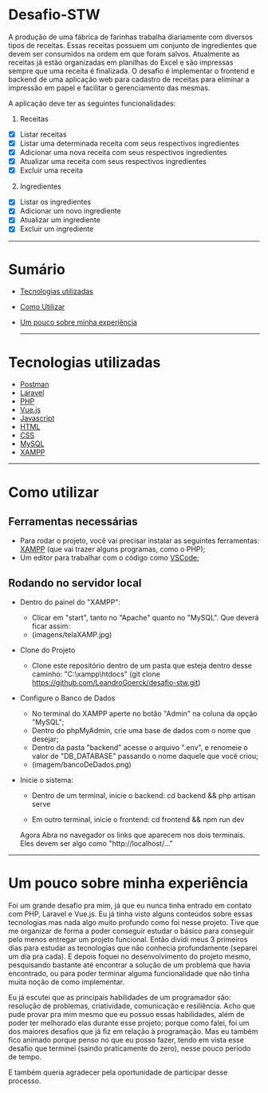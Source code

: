# Desafio-STW
A produção de uma fábrica de farinhas trabalha diariamente com diversos tipos de receitas.
Essas receitas possuem um conjunto de ingredientes que devem ser consumidos na ordem em que foram salvos.
Atualmente as receitas já estão organizadas em planilhas do Excel e são impressas sempre que uma receita é finalizada.
O desafio é implementar o frontend e backend de uma aplicação web para cadastro de receitas para eliminar a impressão em papel e facilitar o gerenciamento das mesmas.


A aplicação deve ter as seguintes funcionalidades:
1. Receitas
  - [x] Listar receitas
  - [x] Listar uma determinada receita com seus respectivos ingredientes
  - [x] Adicionar uma nova receita com seus respectivos ingredientes
  - [x] Atualizar uma receita com seus respectivos ingredientes
  - [x] Excluir uma receita

2. Ingredientes
  - [x] Listar os ingredientes
  - [x] Adicionar um novo ingrediente
  - [x] Atualizar um ingrediente
  - [x] Excluir um ingrediente

---

# Sumário

- [Tecnologias utilizadas](#tecnologias-utilizadas)
- [Como Utilizar](#como-utilizar)
- [Um pouco sobre minha experiência](#um-pouco-sobre-minha-experiência)

  ---

# Tecnologias utilizadas

- [Postman](https://www.postman.com/)
- [Laravel](https://laravel.com/)
- [PHP](https://www.php.net/)
- [Vue.js](https://vuejs.org/)
- [Javascript](https://developer.mozilla.org/pt-BR/docs/Web/JavaScript)
- [HTML](https://developer.mozilla.org/pt-BR/docs/Web/HTML)
- [CSS](https://developer.mozilla.org/pt-BR/docs/Web/CSS)
- [MySQL](https://www.mysql.com/)
- [XAMPP](https://www.apachefriends.org/pt_br/index.html)

---

# Como utilizar

## Ferramentas necessárias

 * Para rodar o projeto, você vai precisar instalar as seguintes ferramentas:
[XAMPP](https://www.apachefriends.org/pt_br/index.html) (que vai trazer alguns programas, como o PHP);
* Um editor para trabalhar com o código como [VSCode](https://code.visualstudio.com/);

 ## Rodando no servidor local

- Dentro do painel do "XAMPP":
  - Clicar em "start", tanto no "Apache" quanto no "MySQL". Que deverá ficar assim:
  - (imagens/telaXAMP.jpg)

 - Clone do Projeto

    - Clone este repositório dentro de um pasta que esteja dentro desse caminho: "C:\xampp\htdocs"
    (git clone https://github.com/LeandroGoerck/desafio-stw.git)
    
  - Configure o Banco de Dados
    - No terminal do XAMPP aperte no botão "Admin" na coluna da opção "MySQL";
    - Dentro do phpMyAdmin, crie uma base de dados com o nome que desejar;
    - Dentro da pasta "backend" acesse o arquivo ".env", e renomeie o valor de "DB_DATABASE" passando o nome daquele que você criou;
    - (imagem/bancoDeDados.png) 
    
 - Inicie o sistema:

    - Dentro de um terminal, inicie o backend:
   cd backend && php artisan serve

    - Em outro terminal, inicie o frontend:
    cd frontend && npm run dev

    Agora Abra no navegador os links que aparecem nos dois terminais. Eles devem ser algo como "http://localhost/..."

---

  # Um pouco sobre minha experiência
Foi um grande desafio pra mim, já que eu nunca tinha entrado em contato com PHP, Laravel e Vue.js. Eu já tinha visto alguns conteúdos sobre essas tecnologias mas nada algo muito profundo como foi nesse projeto. Tive que me organizar de forma a poder conseguir estudar o básico para conseguir pelo menos entregar um projeto funcional. Então dividi meus 3 primeiros dias para estudar as tecnologias que não conhecia profundamente (separei um dia pra cada). E depois foquei no desenvolvimento do projeto mesmo, pesquisando bastante até encontrar a solução de um problema que havia encontrado, ou para poder terminar alguma funcionalidade que não tinha muita noção de como implementar.

Eu já escutei que as principais habilidades de um programador são: resolução de problemas, criatividade, comunicação e resiliência. Acho que pude provar pra mim mesmo que eu possuo essas habilidades, além de poder ter melhorado elas durante esse projeto; porque como falei, foi um dos maiores desafios que já fiz em relação à programação. Mas eu também fico animado porque penso no que eu posso fazer, tendo em vista esse desafio que terminei (saindo praticamente do zero), nesse pouco período de tempo. 

E também queria agradecer pela oportunidade de participar desse processo.
